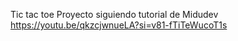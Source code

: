 Tic tac toe 
Proyecto siguiendo tutorial de Midudev
https://youtu.be/qkzcjwnueLA?si=v81-fTiTeWucoT1s